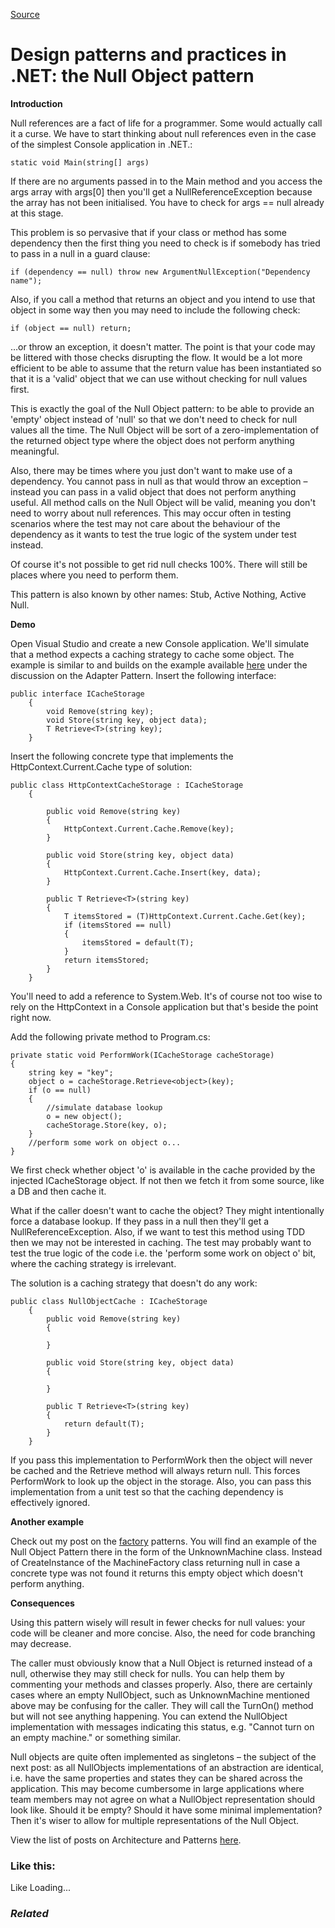 [Source](http://dotnetcodr.com/2013/05/06/design-patterns-and-practices-in-net-the-null-object-pattern/ "Permalink to Design patterns and practices in .NET: the Null Object pattern")

# Design patterns and practices in .NET: the Null Object pattern

**Introduction**

Null references are a fact of life for a programmer. Some would actually call it a curse. We have to start thinking about null references even in the case of the simplest Console application in .NET.:



    static void Main(string[] args)


If there are no arguments passed in to the Main method and you access the args array with args[0] then you'll get a NullReferenceException because the array has not been initialised. You have to check for args == null already at this stage.

This problem is so pervasive that if your class or method has some dependency then the first thing you need to check is if somebody has tried to pass in a null in a guard clause:



    if (dependency == null) throw new ArgumentNullException("Dependency name");


Also, if you call a method that returns an object and you intend to use that object in some way then you may need to include the following check:



    if (object == null) return;


…or throw an exception, it doesn't matter. The point is that your code may be littered with those checks disrupting the flow. It would be a lot more efficient to be able to assume that the return value has been instantiated so that it is a 'valid' object that we can use without checking for null values first.

This is exactly the goal of the Null Object pattern: to be able to provide an 'empty' object instead of 'null' so that we don't need to check for null values all the time. The Null Object will be sort of a zero-implementation of the returned object type where the object does not perform anything meaningful.

Also, there may be times where you just don't want to make use of a dependency. You cannot pass in null as that would throw an exception – instead you can pass in a valid object that does not perform anything useful. All method calls on the Null Object will be valid, meaning you don't need to worry about null references. This may occur often in testing scenarios where the test may not care about the behaviour of the dependency as it wants to test the true logic of the system under test instead.

Of course it's not possible to get rid null checks 100%. There will still be places where you need to perform them.

This pattern is also known by other names: Stub, Active Nothing, Active Null.

**Demo**

Open Visual Studio and create a new Console application. We'll simulate that a method expects a caching strategy to cache some object. The example is similar to and builds on the example available [here][1] under the discussion on the Adapter Pattern. Insert the following interface:



    public interface ICacheStorage
    	{
    		void Remove(string key);
    		void Store(string key, object data);
    		T Retrieve<T>(string key);
    	}


Insert the following concrete type that implements the HttpContext.Current.Cache type of solution:



    public class HttpContextCacheStorage : ICacheStorage
    	{

    		public void Remove(string key)
    		{
    			HttpContext.Current.Cache.Remove(key);
    		}

    		public void Store(string key, object data)
    		{
    			HttpContext.Current.Cache.Insert(key, data);
    		}

    		public T Retrieve<T>(string key)
    		{
    			T itemsStored = (T)HttpContext.Current.Cache.Get(key);
    			if (itemsStored == null)
    			{
    				itemsStored = default(T);
    			}
    			return itemsStored;
    		}
    	}


You'll need to add a reference to System.Web. It's of course not too wise to rely on the HttpContext in a Console application but that's beside the point right now.

Add the following private method to Program.cs:



    private static void PerformWork(ICacheStorage cacheStorage)
    {
    	string key = "key";
    	object o = cacheStorage.Retrieve<object>(key);
    	if (o == null)
    	{
    		//simulate database lookup
    		o = new object();
    		cacheStorage.Store(key, o);
    	}
    	//perform some work on object o...
    }


We first check whether object 'o' is available in the cache provided by the injected ICacheStorage object. If not then we fetch it from some source, like a DB and then cache it.

What if the caller doesn't want to cache the object? They might intentionally force a database lookup. If they pass in a null then they'll get a NullReferenceException. Also, if we want to test this method using TDD then we may not be interested in caching. The test may probably want to test the true logic of the code i.e. the 'perform some work on object o' bit, where the caching strategy is irrelevant.

The solution is a caching strategy that doesn't do any work:



    public class NullObjectCache : ICacheStorage
    	{
    		public void Remove(string key)
    		{

    		}

    		public void Store(string key, object data)
    		{

    		}

    		public T Retrieve<T>(string key)
    		{
    			return default(T);
    		}
    	}


If you pass this implementation to PerformWork then the object will never be cached and the Retrieve method will always return null. This forces PerformWork to look up the object in the storage. Also, you can pass this implementation from a unit test so that the caching dependency is effectively ignored.

**Another example**

Check out my post on the [factory][2] patterns. You will find an example of the Null Object Pattern there in the form of the UnknownMachine class. Instead of CreateInstance of the MachineFactory class returning null in case a concrete type was not found it returns this empty object which doesn't perform anything.

**Consequences**

Using this pattern wisely will result in fewer checks for null values: your code will be cleaner and more concise. Also, the need for code branching may decrease.

The caller must obviously know that a Null Object is returned instead of a null, otherwise they may still check for nulls. You can help them by commenting your methods and classes properly. Also, there are certainly cases where an empty NullObject, such as UnknownMachine mentioned above may be confusing for the caller. They will call the TurnOn() method but will not see anything happening. You can extend the NullObject implementation with messages indicating this status, e.g. "Cannot turn on an empty machine." or something similar.

Null objects are quite often implemented as singletons – the subject of the next post: as all NullObjects implementations of an abstraction are identical, i.e. have the same properties and states they can be shared across the application. This may become cumbersome in large applications where team members may not agree on what a NullObject representation should look like. Should it be empty? Should it have some minimal implementation? Then it's wiser to allow for multiple representations of the Null Object.

View the list of posts on Architecture and Patterns [here][3].

### Like this:

Like Loading...

### _Related_

[1]: http://dotnetcodr.com/2013/04/25/design-patterns-and-practices-in-net-the-adapter-pattern/ "Design patterns and practices in .NET: the Adapter Pattern"
[2]: http://dotnetcodr.com/2013/05/02/design-patterns-and-practices-in-net-the-factory-patterns-concrete-static-abstract/ "Design patterns and practices in .NET: the Factory Patterns – concrete, static, abstract"
[3]: http://dotnetcodr.com/architecture-and-patterns/ "Architecture and patterns"
